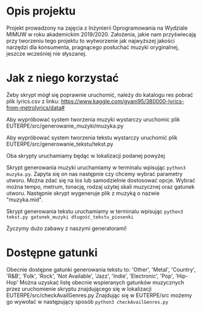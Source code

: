 # Opis projektu

Projekt prowadzony na zajęcia z Inżynierii Oprogramowania na Wydziale MIMUW w roku akademickim 2019/2020. 
Założenia, jakie nam przyświecają przy tworzeniu tego projektu to wytworzenie jak najwyższej jakości narzędzi dla konsumenta, pragnącego posłuchać muzyki oryginalnej, jeszcze wcześniej nie słyszanej. 

# Jak z niego korzystać

Żeby skrypt mógł się poprawnie uruchomić, należy do katalogu res pobrać plik lyrics.csv z linku:
https://www.kaggle.com/gyani95/380000-lyrics-from-metrolyrics/data#

Aby wypróbować system tworzenia muzyki wystarczy uruchomic plik EUTERPE/src/generowanie_muzyki/muzyka.py

Aby wypróbować system tworzenia tekstu wystarczy uruchomić plik EUTERPE/src/generowanie_tekstu/tekst.py

Oba skrypty uruchamiamy będąc w lokalizacji podanej powyżej

Skrypt generowania muzyki uruchamiamy w terminalu wpisując `python3 muzyka.py`. Zapyta się on nas następnie czy chcemy wybrać parametry utworu. Można zdać się na los lub samodzielnie dostosować opcje. Wybrać można tempo, metrum, tonację, rodzaj użytej skali muzycznej oraz gatunek utworu. Następnie skrypt wygeneruje plik z muzyką o nazwie "muzyka.mid".

Skrypt generowania tekstu uruchamiamy w terminalu wpisując `python3 tekst.py gatunek_muzyki długość_tekstu_piosenki`

Życzymy dużo zabawy z naszymi generatorami!


# Dostępne gatunki

Obecnie dostępne gatunki generowania tekstu to:
'Other', 'Metal', 'Country', 'R&B', 'Folk', 'Rock', 'Not Available', 'Jazz', 'Indie', 'Electronic', 'Pop', 'Hip-Hop'
Można uzyskać listę obecnie wspieranych gatunków muzycznych przez uruchomienie skryptu znajdującego się w lokalizacji EUTERPE/src/checkAvailGenres.py
Znajdując się w EUTERPE/src możemy go wywołać w następujący sposób `python3 checkAvailGenres.py`
